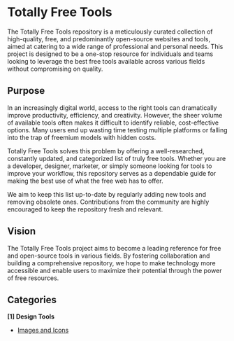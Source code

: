 # Totally Free Tools

The Totally Free Tools repository is a meticulously curated collection of high-quality, free, and predominantly open-source websites and tools, aimed at catering to a wide range of professional and personal needs. This project is designed to be a one-stop resource for individuals and teams looking to leverage the best free tools available across various fields without compromising on quality.

## Purpose

In an increasingly digital world, access to the right tools can dramatically improve productivity, efficiency, and creativity. However, the sheer volume of available tools often makes it difficult to identify reliable, cost-effective options. Many users end up wasting time testing multiple platforms or falling into the trap of freemium models with hidden costs.

Totally Free Tools solves this problem by offering a well-researched, constantly updated, and categorized list of truly free tools. Whether you are a developer, designer, marketer, or simply someone looking for tools to improve your workflow, this repository serves as a dependable guide for making the best use of what the free web has to offer.

We aim to keep this list up-to-date by regularly adding new tools and removing obsolete ones. Contributions from the community are highly encouraged to keep the repository fresh and relevant.

## Vision

The Totally Free Tools project aims to become a leading reference for free and open-source tools in various fields. By fostering collaboration and building a comprehensive repository, we hope to make technology more accessible and enable users to maximize their potential through the power of free resources.

## Categories

**[1] Design Tools** 
- [Images and Icons](https://github.com/nureddinhaji/Totally-Free-Tools/blob/main/Images%20and%20Icons.md)
